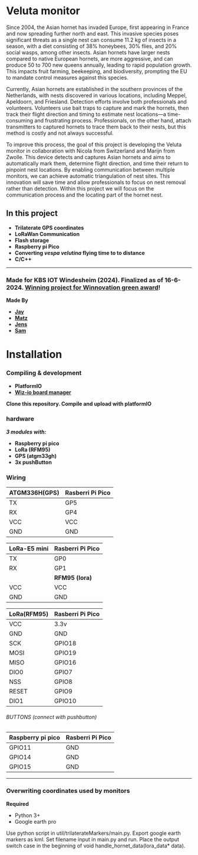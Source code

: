 # Veluta monitor

Since 2004, the Asian hornet has invaded Europe, first appearing in France and now spreading further north and east.
This invasive species poses significant threats as a single nest can consume 11.2 kg of insects in a season, with a diet consisting of 38% honeybees, 30% flies, and 20% social wasps, among other insects. 
Asian hornets have larger nests compared to native European hornets, are more aggressive, and can produce 50 to 700 new queens annually, leading to rapid population growth. 
This impacts fruit farming, beekeeping, and biodiversity, prompting the EU to mandate control measures against this species.

Currently, Asian hornets are established in the southern provinces of the Netherlands, with nests discovered in various locations, including Meppel, Apeldoorn, and Friesland. 
Detection efforts involve both professionals and volunteers. Volunteers use bait traps to capture and mark the hornets, then track their flight direction and timing to estimate nest locations—a time-consuming and frustrating process.
Professionals, on the other hand, attach transmitters to captured hornets to trace them back to their nests, but this method is costly and not always successful.

To improve this process, the goal of this project is developing the Veluta monitor in collaboration with Nicola from Switzerland and Marijn from Zwolle. 
This device detects and captures Asian hornets and aims to automatically mark them, determine flight direction, and time their return to pinpoint nest locations. 
By enabling communication between multiple monitors, we can achieve automatic triangulation of nest sites. 
This innovation will save time and allow professionals to focus on nest removal rather than detection.
Within this project we will focus on the communication process and the locating part of the hornet nest. 


## In this project
* **Trilaterate GPS coordinates**
* **LoRaWan Communication**
* **Flash storage**
* **Raspberry pi Pico**
* **Converting _vespa velutina_ flying time to to distance**
* **C/C++**

---

### Made for KBS IOT Windesheim (2024). Finalized as of 16-6-2024. [Winning project for Winnovation green award](https://liveadminwindesheim.sharepoint.com/sites/Nieuws/SitePages/Sam,-Matz,-Jay-en-Jens-winnen-de-Green-Award-tijdens-Winnovation-2024!.aspx)!

**Made By**
* **[Jay](https://github.com/jkl46)**
* **[Matz](https://github.com/MatzLeeflang)**
* **[Jens](https://github.com/jenshobo)**
* **[Sam](https://github.com/SamNiehuis)**

# Installation
### Compiling & development
* **PlatformIO**
* **[Wiz-io board manager](https://github.com/Wiz-IO/platform-wizio)**

**Clone this repository. Compile and upload with platformIO**

### hardware
_**3 modules with:**_
* **Raspberry pi pico**
* **LoRa (RFM95)**
* **GPS (atgm33gh)**
* **3x pushButton**

### Wiring

| ATGM336H(GPS)  | Rasberri Pi Pico  |
| ----------- | ----------- |
| TX | GP5 |
| RX | GP4 | 
| VCC | VCC |
| GND | GND |

| LoRa-E5 mini | Rasberri Pi Pico  |
| ----------- | ----------- |
| TX | GP0 |
| RX | GP1 | 
| | **RFM95 (lora)** |
| VCC | VCC |
| GND | GND |

| LoRa(RFM95) | Rasberri Pi Pico  |
| ----------- | ----------- |
| VCC | 3.3v |
| GND | GND | 
| SCK | GPIO18 |
| MOSI | GPIO19 |
| MISO | GPIO16 |
| DIO0 | GPIO7 |
| NSS | GPIO8 |
| RESET | GPIO9 |
| DIO1 | GPIO10 |

###### BUTTONS (connect with pushbutton)
| Raspberry pi pico | Rasberri Pi Pico  |
| ----------- | ----------- |
| GPIO11  | GND |
| GPIO14  | GND |
| GPIO15  | GND |

---
### Overwriting coordinates used by monitors
**Required**
* Python 3+
* Google earth pro

Use python script in util/trilaterateMarkers/main.py. Export google earth markers as kml. Set filename input in main\.py and run. Place the output switch case in the beginning of void handle_hornet_data(lora_data* data). 
